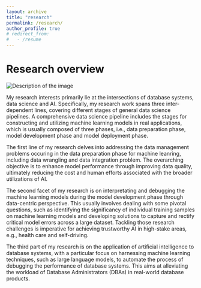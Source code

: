 ```yaml
---
layout: archive
title: "research"
permalink: /research/
author_profile: true
# redirect_from:
#   - /resume
---
```


Research overview
======

<img src="http://wuyinjun-1993.github.io/files/research_overview.png" alt="Description of the image">

My research interests primarily lie at the intersections of database systems, data science and AI. Specifically, my research work spans three inter-dependent lines, covering different stages of general data science pipelines. A comprehensive data science pipeline includes the stages for constructing and utilizing machine learning models in real applications, which is usually composed of three phases, i.e., data preparation phase, model development phase and model deployment phase. 

The first line of my research delves into addressing the data management problems occuring in the data preparation phase for machine leanring, including data wrangling and data integration problem. The overarching objective is to enhance model performance through improving data quality, ultimately reducing the cost and human efforts associated with the broader utilizations of AI. 

The second facet of my research is on interpretating and debugging the machine learning models during the model development phase through data-centric perspective. This usually involves dealing with some pivotal questions, such as identifying the significancy of individual training samples on machine learning models and developing solutions to capture and rectify critical model errors across a large dataset. Tackling those research challenges is imperative for achieving trustworthy AI in high-stake areas, e.g., health care and self-driving. 

The third part of my research is on the application of artificial intelligence to database systems, with a particular focus on harnessing machine learning techniques, such as large language models, to automate the process of debugging the performance of database systems. This aims at alleviating the workload of Database Administrators (DBAs) in real-world database products. 
